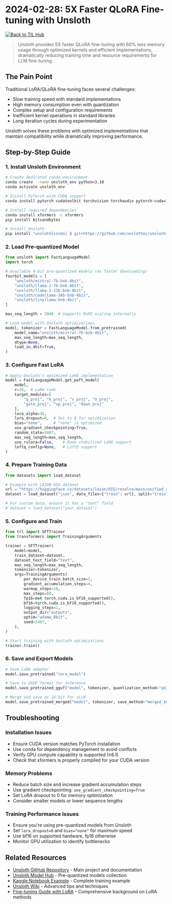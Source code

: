
# 2024-02-28: 5X Faster QLoRA Fine-tuning with Unsloth

[![Back to TIL Hub](https://img.shields.io/badge/←%20Back%20to-TIL%20Hub-blue?style=for-the-badge)](README.md)

> Unsloth provides 5X faster QLoRA fine-tuning with 60% less memory usage through optimized kernels and efficient implementations, dramatically reducing training time and resource requirements for LLM fine-tuning.

## The Pain Point

Traditional LoRA/QLoRA fine-tuning faces several challenges:

- Slow training speed with standard implementations
- High memory consumption even with quantization
- Complex setup and configuration requirements
- Inefficient kernel operations in standard libraries
- Long iteration cycles during experimentation

Unsloth solves these problems with optimized implementations that maintain compatibility while dramatically improving performance.

## Step-by-Step Guide

### 1. Install Unsloth Environment

```bash
# Create dedicated conda environment
conda create --name unsloth_env python=3.10
conda activate unsloth_env

# Install PyTorch with CUDA support
conda install pytorch cudatoolkit torchvision torchaudio pytorch-cuda=12.1 -c pytorch -c nvidia

# Install required dependencies
conda install xformers -c xformers
pip install bitsandbytes

# Install Unsloth
pip install "unsloth[conda] @ git+https://github.com/unslothai/unsloth.git"
```

### 2. Load Pre-quantized Model

```python
from unsloth import FastLanguageModel
import torch

# Available 4-bit pre-quantized models (4x faster downloading)
fourbit_models = [
    "unsloth/mistral-7b-bnb-4bit",
    "unsloth/llama-2-7b-bnb-4bit", 
    "unsloth/llama-2-13b-bnb-4bit",
    "unsloth/codellama-34b-bnb-4bit",
    "unsloth/tinyllama-bnb-4bit",
]

max_seq_length = 2048  # Supports RoPE scaling internally

# Load model with Unsloth optimizations
model, tokenizer = FastLanguageModel.from_pretrained(
    model_name="unsloth/mistral-7b-bnb-4bit",
    max_seq_length=max_seq_length,
    dtype=None,
    load_in_4bit=True,
)
```

### 3. Configure Fast LoRA

```python
# Apply Unsloth's optimized LoRA implementation
model = FastLanguageModel.get_peft_model(
    model,
    r=16,  # LoRA rank
    target_modules=[
        "q_proj", "k_proj", "v_proj", "o_proj",
        "gate_proj", "up_proj", "down_proj"
    ],
    lora_alpha=16,
    lora_dropout=0,  # Set to 0 for optimization
    bias="none",     # "none" is optimized
    use_gradient_checkpointing=True,
    random_state=3407,
    max_seq_length=max_seq_length,
    use_rslora=False,    # Rank stabilized LoRA support
    loftq_config=None,   # LoftQ support
)
```

### 4. Prepare Training Data

```python
from datasets import load_dataset

# Example with LAION OIG dataset
url = "https://huggingface.co/datasets/laion/OIG/resolve/main/unified_chip2.jsonl"
dataset = load_dataset("json", data_files={"train": url}, split="train")

# For custom data, ensure it has a "text" field
# dataset = load_dataset("your_dataset")
```

### 5. Configure and Train

```python
from trl import SFTTrainer
from transformers import TrainingArguments

trainer = SFTTrainer(
    model=model,
    train_dataset=dataset,
    dataset_text_field="text",
    max_seq_length=max_seq_length,
    tokenizer=tokenizer,
    args=TrainingArguments(
        per_device_train_batch_size=2,
        gradient_accumulation_steps=4,
        warmup_steps=10,
        max_steps=60,
        fp16=not torch.cuda.is_bf16_supported(),
        bf16=torch.cuda.is_bf16_supported(),
        logging_steps=1,
        output_dir="outputs",
        optim="adamw_8bit",
        seed=3407,
    ),
)

# Start training with Unsloth optimizations
trainer.train()
```

### 6. Save and Export Models

```python
# Save LoRA adapter
model.save_pretrained("lora_model")

# Save to GGUF format for inference
model.save_pretrained_gguf("model", tokenizer, quantization_method="q4_k_m")

# Merge and save as 16-bit for vLLM
model.save_pretrained_merged("model", tokenizer, save_method="merged_16bit")
```

## Troubleshooting

### Installation Issues

- Ensure CUDA version matches PyTorch installation
- Use conda for dependency management to avoid conflicts
- Verify GPU compute capability is supported (≥6.1)
- Check that xformers is properly compiled for your CUDA version

### Memory Problems

- Reduce batch size and increase gradient accumulation steps
- Use gradient checkpointing: `use_gradient_checkpointing=True`
- Set LoRA dropout to 0 for memory optimization
- Consider smaller models or lower sequence lengths

### Training Performance Issues

- Ensure you're using pre-quantized models from Unsloth
- Set `lora_dropout=0` and `bias="none"` for maximum speed
- Use bf16 on supported hardware, fp16 otherwise
- Monitor GPU utilization to identify bottlenecks

## Related Resources

- [Unsloth GitHub Repository](https://github.com/unslothai/unsloth) - Main project and documentation
- [Unsloth Model Hub](https://huggingface.co/unsloth) - Pre-quantized models collection
- [Kaggle Notebook Example](https://www.kaggle.com/code/danielhanchen/kaggle-mistral-7b-unsloth-notebook) - Complete training example
- [Unsloth Wiki](https://github.com/unslothai/unsloth/wiki) - Advanced tips and techniques
- [Fine-tuning Guide with LoRA](https://www.mercity.ai/blog-post/guide-to-fine-tuning-llms-with-lora-and-qlora) - Comprehensive background on LoRA methods
